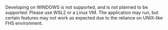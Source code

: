 Developing on WINDOWS is not supported, and is not planned to be supported. Please use WSL2 or a Linux VM.
The application may run, but certain features may not work as expected due to the reliance on UNIX-like FHS environment.